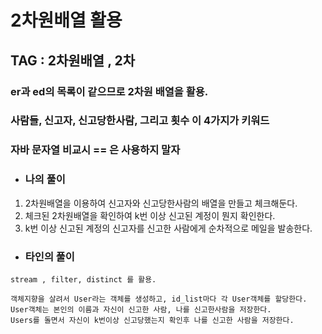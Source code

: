 # 2차원배열 활용

## TAG : 2차원배열 , 2차


### er과 ed의 목록이 같으므로 2차원 배열을 활용.

### 사람들, 신고자, 신고당한사람, 그리고 횟수 이 4가지가 키워드

### 자바 문자열 비교시 == 은 사용하지 말자

- 
  ### 나의 풀이 

1. 2차원배열을 이용하여 신고자와 신고당한사람의 배열을 만들고 체크해둔다.
2. 체크된 2차원배열을 확인하여 k번 이상 신고된 계정이 뭔지 확인한다.
3. k번 이상 신고된 계정의 신고자를 신고한 사람에게 순차적으로 메일을 발송한다.


- 
  ### 타인의 풀이


```
stream , filter, distinct 를 활용.
```

```
객체지향을 살려서 User라는 객체를 생성하고, id_list마다 각 User객체를 할당한다.
User객체는 본인의 이름과 자신이 신고한 사람, 나를 신고한사람을 저장한다. 
Users를 돌면서 자신이 k번이상 신고당했는지 확인후 나를 신고한 사람을 저장한다. 
```







